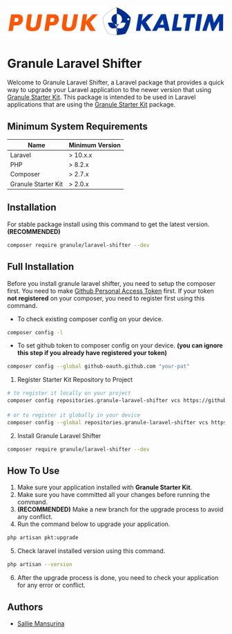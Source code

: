 <p align="center"><img src="/art/logo-long.png" alt="Logo Pupuk Kaltim"></p>

# Granule Laravel Shifter

Welcome to Granule Laravel Shifter, a Laravel package that provides a quick way to upgrade your Laravel application to the newer version that using [Granule Starter Kit](https://github.com/pupukkaltim/granule-starter-kit). This package is intended to be used in Laravel applications that are using the [Granule Starter Kit](https://github.com/pupukkaltim/granule-starter-kit) package.

## Minimum System Requirements

| Name     	| Minimum Version 	|
|----------	|-----------------	|
| Laravel  	| > 10.x.x        	|
| PHP      	| > 8.2.x         	|
| Composer 	| > 2.7.x         	|
| Granule Starter Kit 	| > 2.0.x         	|

## Installation

For stable package install using this command to get the latest version. **(RECOMMENDED)**
```bash
composer require granule/laravel-shifter --dev
```

## Full Installation

Before you install granule laravel shifter, you need to setup the composer first. You need to make [Github Personal Access Token](https://github.com/settings/tokens/new?scopes=repo&description=granule-starter-kit) first. If your token **not registered** on your composer, you need to register first using this command.
- To check existing composer config on your device.
```bash
composer config -l
```
- To set github token to composer config on your device. **(you can ignore this step if you already have registered your token)**
```bash
composer config --global github-oauth.github.com "your-pat"
```

1. Register Starter Kit Repository to Project
```bash
# to register it locally on your project
composer config repositories.granule-laravel-shifter vcs https://github.com/sallieeky/granule-laravel-shifter.git

# or to register it globally in your device 
composer config --global repositories.granule-laravel-shifter vcs https://github.com/sallieeky/granule-laravel-shifter.git
```

2. Install Granule Laravel Shifter
```bash
composer require granule/laravel-shifter --dev
```

## How To Use

1. Make sure your application installed with **Granule Starter Kit**.
2. Make sure you have committed all your changes before running the command.
3. **(RECOMMENDED)** Make a new branch for the upgrade process to avoid any conflict.
4. Run the command below to upgrade your application.
```bash
php artisan pkt:upgrade
```
5. Check laravel installed version using this command.
```bash
php artisan --version
```
6. After the upgrade process is done, you need to check your application for any error or conflict.


## Authors

- [Sallie Mansurina](https://github.com/sallieeky)
